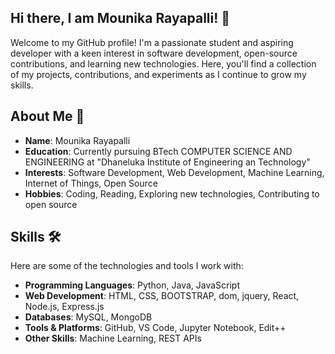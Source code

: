 ## Hi there, I am Mounika Rayapalli! 👋

Welcome to my GitHub profile! 
    I'm a passionate student and aspiring developer with a keen interest in software development, open-source contributions, and learning new technologies. 
Here, you'll find a collection of my projects, contributions, and experiments as I continue to grow my skills.

## About Me 🚀

- **Name**: Mounika Rayapalli
- **Education**: Currently pursuing BTech COMPUTER SCIENCE AND ENGINEERING at "Dhaneluka Institute of Engineering an Technology"
- **Interests**: Software Development, Web Development, Machine Learning, Internet of Things, Open Source
- **Hobbies**: Coding, Reading, Exploring new technologies, Contributing to open source

## Skills 🛠️
Here are some of the technologies and tools I work with:

- **Programming Languages**: Python, Java, JavaScript
- **Web Development**: HTML, CSS, BOOTSTRAP, dom, jquery, React, Node.js, Express.js
- **Databases**: MySQL, MongoDB
- **Tools & Platforms**: GitHub, VS Code, Jupyter Notebook, Edit++
- **Other Skills**: Machine Learning, REST APIs

<!--## Projects 🚀
Here are some of the projects I've worked on:
  
  ### Front-End Projects:

  ### 1. [Project Name 1](https://github.com/yourusername/project1)
   - **Description**: A brief description of the project.
   - **Technologies Used**: Python, Flask, SQLite
   - **Features**: List some key features of the project.

  ### 2. [Project Name 2](https://github.com/yourusername/project2)
   - **Description**: A brief description of the project.
   - **Technologies Used**: React, Node.js, MongoDB
   - **Features**: List some key features of the project.

  ### 3. [Project Name 3](https://github.com/yourusername/project3)
   - **Description**: A brief description of the project.
   - **Technologies Used**: Java, Spring Boot, MySQL
   - **Features**: List some key features of the project.-->

<!--
**mounikarayapalli/mounikarayapalli** is a ✨ _special_ ✨ repository because its `README.md` (this file) appears on your GitHub profile.

Here are some ideas to get you started:

- 🔭 I’m currently working on ...
- 🌱 I’m currently learning ...
- 👯 I’m looking to collaborate on ...
- 🤔 I’m looking for help with ...
- 💬 Ask me about ...
- 📫 How to reach me: ...
- 😄 Pronouns: ...
- ⚡ Fun fact: ...
-->
